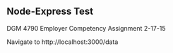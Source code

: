 ## Node-Express Test

DGM 4790 Employer Competency Assignment 2-17-15

Navigate to http://localhost:3000/data
